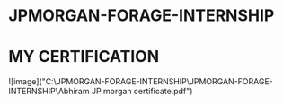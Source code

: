 # JPMORGAN-FORAGE-INTERNSHIP
 
# MY CERTIFICATION

![image]("C:\JPMORGAN-FORAGE-INTERNSHIP\JPMORGAN-FORAGE-INTERNSHIP\Abhiram JP morgan certificate.pdf")
